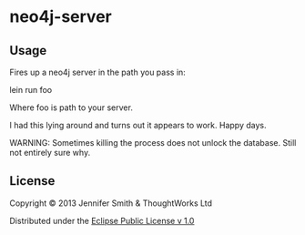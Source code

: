 # neo4j-server


## Usage

Fires up a neo4j server in the path you pass in:

   lein run foo

Where foo is path to your server.

I had this lying around and turns out it appears to work. Happy days.

WARNING: Sometimes killing the process does not unlock the database. Still not entirely sure why.

## License

Copyright © 2013 Jennifer Smith & ThoughtWorks Ltd


Distributed under the [Eclipse Public License v 1.0](http://www.eclipse.org/legal/epl-v10.html)
